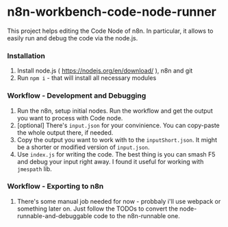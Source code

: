 # n8n-workbench-code-node-runner
This project helps editing the Code Node of n8n. In particular, it allows to easily run and debug the code via the node.js.

### Installation

1. Install node.js ( https://nodejs.org/en/download/ ), n8n and git
2. Run `npm i` - that will install all necessary modules

### Workflow - Development and Debugging
1. Run the n8n, setup initial nodes. Run the workflow and get the output you want to process with Code node.
2. [optional] There's `input.json` for your convinience. You can copy-paste the whole output there, if needed.
3. Copy the output you want to work with to the `inputShort.json`. It might be a shorter or modified version of `input.json`.
4. Use `index.js` for writing the code. The best thing is you can smash F5 and debug your input right away. I found it useful for working with `jmespath` lib.

### Workflow - Exporting to n8n
1. There's some manual job needed for now - probbaly i'll use webpack or something later on.
Just follow the TODOs to convert the node-runnable-and-debuggable code to the n8n-runnable one.
